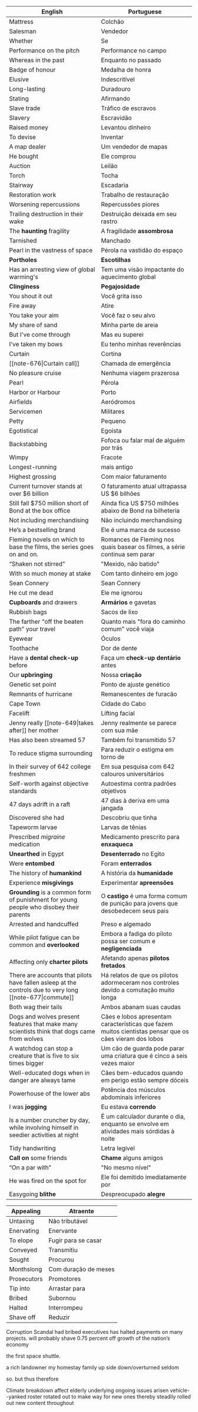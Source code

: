 

| English                                                                                                  | Portuguese                                                                                              |
| -------------------------------------------------------------------------------------------------------- | ------------------------------------------------------------------------------------------------------- |
| Mattress                                                                                                 | Colchão                                                                                                 |
| Salesman                                                                                                 | Vendedor                                                                                                |
| Whether                                                                                                  | Se                                                                                                      |
| Performance on the pitch                                                                                 | Performance no campo                                                                                    |
| Whereas in the past                                                                                      | Enquanto no passado                                                                                     |
| Badge of honour                                                                                          | Medalha de honra                                                                                        |
| Elusive                                                                                                  | Indescritível                                                                                           |
| Long-lasting                                                                                             | Duradouro                                                                                               |
| Stating                                                                                                  | Afirmando                                                                                               |
| Slave trade                                                                                              | Tráfico de escravos                                                                                     |
| Slavery                                                                                                  | Escravidão                                                                                              |
| Raised money                                                                                             | Levantou dinheiro                                                                                       |
| To devise                                                                                                | Inventar                                                                                                |
| A map dealer                                                                                             | Um vendedor de mapas                                                                                    |
| He bought                                                                                                | Ele comprou                                                                                             |
| Auction                                                                                                  | Leilão                                                                                                  |
| Torch                                                                                                    | Tocha                                                                                                   |
| Stairway                                                                                                 | Escadaria                                                                                               |
| Restoration work                                                                                         | Trabalho de restauração                                                                                 |
| Worsening repercussions                                                                                  | Repercussões piores                                                                                     |
| Trailing destruction in their wake                                                                       | Destruição deixada em seu rastro                                                                        |
| The **haunting** fragility                                                                               | A fragilidade **assombrosa**                                                                            |
| Tarnished                                                                                                | Manchado                                                                                                |
| Pearl in the vastness of space                                                                           | Pérola na vastidão do espaço                                                                            |
| **Portholes**                                                                                            | **Escotilhas**                                                                                          |
| Has an arresting view of global warming's                                                                | Tem uma visão impactante do aquecimento global                                                          |
| **Clinginess**                                                                                           | **Pegajosidade**                                                                                        |
| You shout it out                                                                                         | Você grita isso                                                                                         |
| Fire away                                                                                                | Atire                                                                                                   |
| You take your aim                                                                                        | Você faz o seu alvo                                                                                     |
| My share of sand                                                                                         | Minha parte de areia                                                                                    |
| But I've come through                                                                                    | Mas eu superei                                                                                          |
| I've taken my bows                                                                                       | Eu tenho minhas reverências                                                                             |
| Curtain                                                                                                  | Cortina                                                                                                 |
| [[note-676\|Curtain call]]                                                                               | Chamada de emergência                                                                                   |
| No pleasure cruise                                                                                       | Nenhuma viagem prazerosa                                                                                |
| Pearl                                                                                                    | Pérola                                                                                                  |
| Harbor or Harbour                                                                                        | Porto                                                                                                   |
| Airfields                                                                                                | Aeródromos                                                                                              |
| Servicemen                                                                                               | Militares                                                                                               |
| Petty                                                                                                    | Pequeno                                                                                                 |
| Egotistical                                                                                              | Egoísta                                                                                                 |
| Backstabbing                                                                                             | Fofoca ou falar mal de alguém por trás                                                                  |
| Wimpy                                                                                                    | Fracote                                                                                                 |
| Longest-running                                                                                          | mais antigo                                                                                             |
| Highest grossing                                                                                         | Com maior faturamento                                                                                   |
| Current turnover stands at over $6 billion                                                               | O faturamento atual ultrapassa US $6 bilhões                                                            |
| Still fall $750 million short of Bond at the box office                                                  | Ainda fica US $750 milhões abaixo de Bond na bilheteria                                                 |
| Not including merchandising                                                                              | Não incluindo merchandising                                                                             |
| He’s a bestselling brand                                                                                 | Ele é uma marca de sucesso                                                                              |
| Fleming novels on which to base the films, the series goes on and on.                                    | Romances de Fleming nos quais basear os filmes, a série continua sem parar                              |
| “Shaken not stirred”                                                                                     | "Mexido, não batido"                                                                                    |
| With so much money at stake                                                                              | Com tanto dinheiro em jogo                                                                              |
| Sean Connery                                                                                             | Sean Connery                                                                                            |
| He cut me dead                                                                                           | Ele me ignorou                                                                                          |
| **Cupboards** and drawers                                                                                | **Armários** e gavetas                                                                                  |
| Rubbish bags                                                                                             | Sacos de lixo                                                                                           |
| The farther "off the beaten path" your travel                                                            | Quanto mais "fora do caminho comum" você viaja                                                          |
| Eyewear                                                                                                  | Óculos                                                                                                  |
| Toothache                                                                                                | Dor de dente                                                                                            |
| Have a **dental check-up** before                                                                        | Faça um **check-up dentário** antes                                                                     |
| Our **upbringing**                                                                                       | Nossa **criação**                                                                                       |
| Genetic set point                                                                                        | Ponto de ajuste genético                                                                                |
| Remnants of hurricane                                                                                    | Remanescentes de furacão                                                                                |
| Cape Town                                                                                                | Cidade do Cabo                                                                                          |
| Facelift                                                                                                 | Lifting facial                                                                                          |
| Jenny really [[note-649\|takes after]] her mother                                                        | Jenny realmente se parece com sua mãe                                                                   |
| Has also been streamed 57                                                                                | Também foi transmitido 57                                                                               |
| To reduce stigma surrounding                                                                             | Para reduzir o estigma em torno de                                                                      |
| In their survey of 642 college freshmen                                                                  | Em sua pesquisa com 642 calouros universitários                                                         |
| Self-worth against objective standards                                                                   | Autoestima contra padrões objetivos                                                                     |
| 47 days adrift in a raft                                                                                 | 47 dias à deriva em uma jangada                                                                         |
| Discovered she had                                                                                       | Descobriu que tinha                                                                                     |
| Tapeworm larvae                                                                                          | Larvas de tênias                                                                                        |
| Prescribed *migraine* medication                                                                         | Medicamento prescrito para **enxaqueca**                                                                |
| **Unearthed** in Egypt                                                                                   | **Desenterrado** no Egito                                                                               |
| Were **entombed**                                                                                        | Foram **enterrados**                                                                                    |
| The history of **humankind**                                                                             | A história da **humanidade**                                                                            |
| Experience **misgivings**                                                                                | Experimentar **apreensões**                                                                             |
| **Grounding** is a common form of punishment for young people who disobey their parents                  | O **castigo** é uma forma comum de punição para jovens que desobedecem seus pais                        |
| Arrested and handcuffed                                                                                  | Preso e algemado                                                                                        |
| While pilot fatigue can be common and **overlooked**                                                     | Embora a fadiga do piloto possa ser comum e **negligenciada**                                           |
| Affecting only **charter pilots**                                                                        | Afetando apenas **pilotos fretados**                                                                    |
| There are accounts that pilots have fallen asleep at the controls due to very long [[note-677\|commute]] | Há relatos de que os pilotos adormeceram nos controles devido a comutação muito longa                   |
| Both wag their tails                                                                                     | Ambos abanam suas caudas                                                                                |
| Dogs and wolves present features that make many scientists think that dogs came from wolves              | Cães e lobos apresentam características que fazem muitos cientistas pensar que os cães vieram dos lobos |
| A watchdog can stop a creature that is five to six times bigger                                          | Um cão de guarda pode parar uma criatura que é cinco a seis vezes maior                                 |
| Well-educated dogs when in danger are always tame                                                        | Cães bem-educados quando em perigo estão sempre dóceis                                                  |
| Powerhouse of the lower abs                                                                              | Potência dos músculos abdominais inferiores                                                             |
| I was **jogging**                                                                                        | Eu estava **correndo**                                                                                  |
| Is a number cruncher by day, while involving himself in seedier activities at night                      | É um calculador durante o dia, enquanto se envolve em atividades mais sórdidas à noite                  |
| Tidy handwriting                                                                                         | Letra legível                                                                                           |
| **Call on** some friends                                                                                 | **Chame** alguns amigos                                                                                 |
| “On a par with”                                                                                          | "No mesmo nível"                                                                                        |
| He was fired on the spot for                                                                             | Ele foi demitido imediatamente por                                                                      |
| Easygoing **blithe**                                                                                     | Despreocupado **alegre**                                                                                |

| Appealing   | Atraente             |
| ----------- | -------------------- |
| Untaxing    | Não tributável       |
| Enervating  | Enervante            |
| To elope    | Fugir para se casar  |
| Conveyed    | Transmitiu           |
| Sought      | Procurou             |
| Monthslong  | Com duração de meses |
| Prosecutors | Promotores           |
| Tip into    | Arrastar para        |
| Bribed      | Subornou             |
| Halted      | Interrompeu          |
| Shave off   | Reduzir              |

Corruption Scandal
had bribed executives
has halted payments on many projects.
will probably shave 0.75 percent off growth of the nation’s economy

the first space shuttle.

a rich landowner
my homestay family
up side down/overturned
seldom

so.
but
thus
therefore

Climate breakdown
affect elderly
underlying
ongoing issues
arisen
vehicle--yanked
roster
rotated out to make way for new ones
thereby
steadily
rolled out new content
throughout